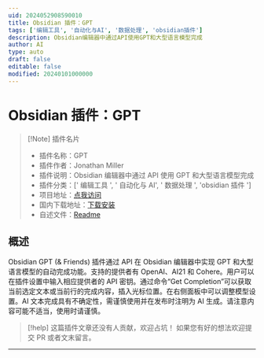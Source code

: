 ```yaml
---
uid: 2024052908590010
title: Obsidian 插件：GPT
tags: ['编辑工具', '自动化与AI', '数据处理', 'obsidian插件']
description: Obsidian编辑器中通过API使用GPT和大型语言模型完成
author: AI
type: auto
draft: false
editable: false
modified: 20240101000000
---
```


# Obsidian 插件：GPT

> [!Note] 插件名片
> - 插件名称：GPT
> - 插件作者：Jonathan Miller
> - 插件说明：Obsidian 编辑器中通过 API 使用 GPT 和大型语言模型完成
> - 插件分类：[' 编辑工具 ', ' 自动化与 AI', ' 数据处理 ', 'obsidian 插件 ']
> - 项目地址：[点我访问](https://github.com/jmilldotdev/obsidian-gpt)
> - 国内下载地址：[下载安装](https://pkmer.cn/products/plugin/pluginMarket/?obsidian-gpt)
> - 自述文件：[Readme](https://ghproxy.net/https://raw.githubusercontent.com/jmilldotdev/obsidian-gpt/main/README.md)

## 概述

Obsidian GPT (& Friends) 插件通过 API 在 Obsidian 编辑器中实现 GPT 和大型语言模型的自动完成功能。支持的提供者有 OpenAI、AI21 和 Cohere。用户可以在插件设置中输入相应提供者的 API 密钥。通过命令“Get Completion”可以获取当前选定文本或当前行的完成内容，插入光标位置。在右侧面板中可以调整模型设置。AI 文本完成具有不确定性，需谨慎使用并在发布时注明为 AI 生成。请注意内容可能不适当，使用时请谨慎。

> [!help]
> 这篇插件文章还没有人贡献，欢迎占坑！
> 如果您有好的想法欢迎提交 PR 或者文末留言。

---



